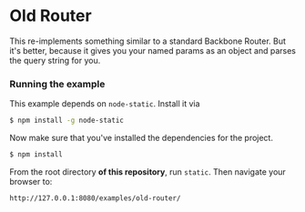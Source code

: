 # Old Router

This re-implements something similar to a standard Backbone Router. But it's better,
because it gives you your named params as an object and parses the query string for you.

### Running the example

This example depends on `node-static`. Install it via

```sh
$ npm install -g node-static
```

Now make sure that you've installed the dependencies for the project.

```sh
$ npm install
```

From the root directory **of this repository**, run `static`. Then navigate your browser to:

`http://127.0.0.1:8080/examples/old-router/`
